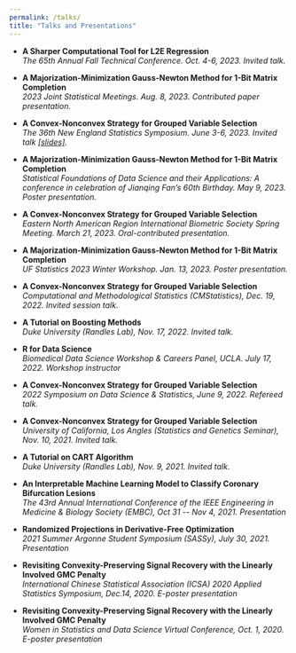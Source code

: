```yaml
---
permalink: /talks/
title: "Talks and Presentations"
---
```


- **A Sharper Computational Tool for L2E Regression**\
*The 65th Annual Fall Technical Conference. Oct. 4-6, 2023. Invited talk.*

- **A Majorization-Minimization Gauss-Newton Method for 1-Bit Matrix Completion**\
*2023 Joint Statistical Meetings. Aug. 8, 2023. Contributed paper presentation.*

- **A Convex-Nonconvex Strategy for Grouped Variable Selection**\
*The 36th New England Statistics Symposium. June 3-6, 2023. Invited talk [[slides]](/files/Group_GMC_NESS.pdf).*

- **A Majorization-Minimization Gauss-Newton Method for 1-Bit Matrix Completion**\
*Statistical Foundations of Data Science and their Applications: A conference in celebration
of Jianqing Fan’s 60th Birthday. May 9, 2023. Poster presentation.*

- **A Convex-Nonconvex Strategy for Grouped Variable Selection**\
*Eastern North American Region International Biometric Society Spring Meeting. March 21, 2023. Oral-contributed presentation.*

- **A Majorization-Minimization Gauss-Newton Method for 1-Bit Matrix Completion**\
*UF Statistics 2023 Winter Workshop. Jan. 13, 2023. Poster presentation.*

- **A Convex-Nonconvex Strategy for Grouped Variable Selection**\
*Computational and Methodological Statistics (CMStatistics), Dec. 19, 2022. Invited session talk.*

 - **A Tutorial on Boosting Methods**\
  *Duke University (Randles Lab), Nov. 17, 2022. Invited talk.*
  
- **R for Data Science**\
*Biomedical Data Science Workshop & Careers Panel, UCLA. July 17, 2022. Workshop instructor*

- **A Convex-Nonconvex Strategy for Grouped Variable Selection**\
*2022 Symposium on Data Science & Statistics, June 9, 2022. Refereed talk.*

- **A Convex-Nonconvex Strategy for Grouped Variable Selection**\
*University of California, Los Angles (Statistics and Genetics Seminar), Nov. 10, 2021. Invited talk.*

 - **A Tutorial on CART Algorithm**\
  *Duke University (Randles Lab), Nov. 9, 2021. Invited talk.*
 
- **An Interpretable Machine Learning Model to Classify Coronary Bifurcation Lesions**\
*The 43rd Annual International Conference of the IEEE Engineering in Medicine & Biology Society (EMBC),  Oct 31 -- Nov 4, 2021. Presentation*

- **Randomized Projections in Derivative-Free Optimization** \
*2021 Summer Argonne Student Symposium (SASSy), July 30, 2021. Presentation*

- **Revisiting Convexity-Preserving  Signal Recovery  with  the Linearly Involved GMC Penalty**\
*International Chinese Statistical Association (ICSA) 2020 Applied Statistics Symposium, Dec.14, 2020. E-poster presentation*

- **Revisiting Convexity-Preserving  Signal  Recovery  with  the Linearly Involved GMC Penalty** \
*Women in Statistics and Data Science Virtual Conference, Oct. 1, 2020. E-poster presentation* 